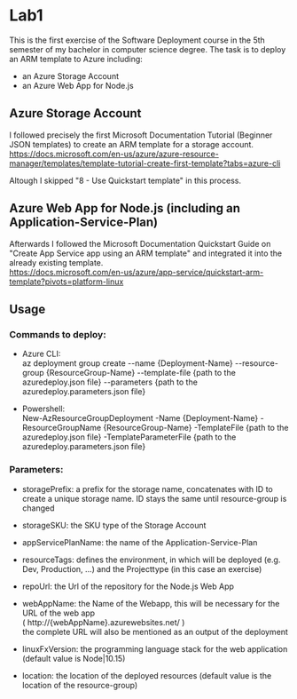 # Lab1

This is the first exercise of the Software Deployment course in the 5th semester of my bachelor in computer science degree.
The task is to deploy an ARM template to Azure including:
* an Azure Storage Account
* an Azure Web App for Node.js

## Azure Storage Account

I followed precisely the first Microsoft Documentation Tutorial (Beginner JSON templates) to create an ARM template for a storage account.<br>
https://docs.microsoft.com/en-us/azure/azure-resource-manager/templates/template-tutorial-create-first-template?tabs=azure-cli

Altough I skipped "8 - Use Quickstart template" in this process.

## Azure Web App for Node.js (including an Application-Service-Plan)

Afterwards I followed the Microsoft Documentation Quickstart Guide on "Create App Service app using an ARM template" and integrated 
it into the already existing template.<br>
https://docs.microsoft.com/en-us/azure/app-service/quickstart-arm-template?pivots=platform-linux

## Usage
### Commands to deploy:
* Azure CLI:<br>
    az deployment group create --name {Deployment-Name} --resource-group {ResourceGroup-Name} --template-file {path to the azuredeploy.json file} --parameters {path to the azuredeploy.parameters.json file}

* Powershell:<br>
    New-AzResourceGroupDeployment -Name {Deployment-Name} -ResourceGroupName {ResourceGroup-Name} -TemplateFile {path to the azuredeploy.json file} -TemplateParameterFile {path to the azuredeploy.parameters.json file}


### Parameters:
* storagePrefix:          a prefix for the storage name, concatenates with ID to create a unique storage name. ID stays the same until
                            resource-group is changed
* storageSKU:             the SKU type of the Storage Account
* appServicePlanName:     the name of the Application-Service-Plan
* resourceTags:           defines the environment, in which will be deployed (e.g. Dev, Production, ...)
                            and the Projecttype (in this case an exercise)
* repoUrl:                the Url of the repository for the Node.js Web App

* webAppName:             the Name of the Webapp, this will be necessary for the URL of the web app<br> 
                            ( http://{webAppName}.azurewebsites.net/ )<br>
                            the complete URL will also be mentioned as an output of the deployment
* linuxFxVersion:         the programming language stack for the web application (default value is Node|10.15)
* location:               the location of the deployed resources (default value is the location of the resource-group)